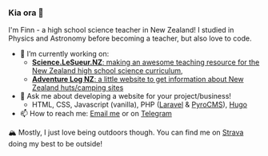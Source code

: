### Kia ora 👋

I'm Finn - a high school science teacher in New Zealand! I studied in Physics and Astronomy before becoming a teacher, but also love to code.

- 🔭 I’m currently working on:
  - [__Science.LeSueur.NZ__: making an awesome teaching resource for the New Zealand high school science curriculum](https://science.lesueur.nz),
  - [__Adventure Log NZ__: a little website to get information about New Zealand huts/camping sites](https://adventurelog.nz)
- 💬 Ask me about developing a website for your project/business!
  - HTML, CSS, Javascript (vanilla), PHP ([Laravel](https://laravel.com) & [PyroCMS](https://pyrocms.com)), [Hugo](https://gohugo.io)
- 📫 How to reach me: [Email me](mailto:finn@lesueur.nz) or on [Telegram](https://t.me/finnito)

🏔 Mostly, I just love being outdoors though. You can find me on [Strava](https://www.strava.com/athletes/4215769) doing my best to be outside!
